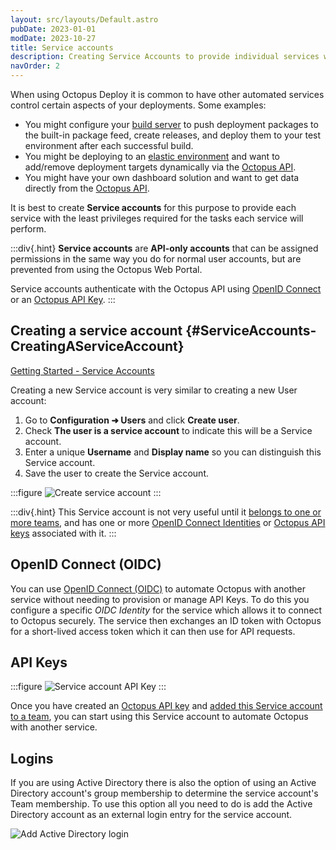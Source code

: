 ```yaml
---
layout: src/layouts/Default.astro
pubDate: 2023-01-01
modDate: 2023-10-27
title: Service accounts
description: Creating Service Accounts to provide individual services with the least privileges required for the tasks they will perform.
navOrder: 2
---
```


When using Octopus Deploy it is common to have other automated services control certain aspects of your deployments. Some examples:

- You might configure your [build server](/docs/octopus-rest-api) to push deployment packages to the built-in package feed, create releases, and deploy them to your test environment after each successful build.
- You might be deploying to an [elastic environment](https://octopus.com/blog/rfc-cloud-and-infrastructure-automation-support) and want to add/remove deployment targets dynamically via the [Octopus API](/docs/octopus-rest-api).
- You might have your own dashboard solution and want to get data directly from the [Octopus API](/docs/octopus-rest-api).

It is best to create **Service accounts** for this purpose to provide each service with the least privileges required for the tasks each service will perform.

:::div{.hint}
**Service accounts** are **API-only accounts** that can be assigned permissions in the same way you do for normal user accounts, but are prevented from using the Octopus Web Portal.

Service accounts authenticate with the Octopus API using [OpenID Connect](/docs/octopus-rest-api/openid-connect) or an [Octopus API Key](/docs/octopus-rest-api/how-to-create-an-api-key).
:::

## Creating a service account {#ServiceAccounts-CreatingAServiceAccount}

[Getting Started - Service Accounts](https://www.youtube.com/watch?v=SMsZMpUwCZc)

Creating a new Service account is very similar to creating a new User account:

1. Go to **Configuration ➜ Users** and click **Create user**.
2. Check **The user is a service account** to indicate this will be a Service account.
3. Enter a unique **Username** and **Display name** so you can distinguish this Service account.
4. Save the user to create the Service account.

:::figure
![Create service account](/docs/security/users-and-teams/images/create-service-account.png)
:::

:::div{.hint}
This Service account is not very useful until it [belongs to one or more teams](/docs/security/users-and-teams/), and has one or more [OpenID Connect Identities](/docs/octopus-rest-api/openid-connect) or [Octopus API keys](/docs/octopus-rest-api/how-to-create-an-api-key) associated with it.
:::

## OpenID Connect (OIDC)

You can use [OpenID Connect (OIDC)](/docs/octopus-rest-api/openid-connect) to automate Octopus with another service without needing to provision or manage API Keys. To do this you configure a specific *OIDC Identity* for the service which allows it to connect to Octopus securely. The service then exchanges an ID token with Octopus for a short-lived access token which it can then use for API requests.

## API Keys

:::figure
![Service account API Key](/docs/security/users-and-teams/images/service-account-apikey.png)
:::

Once you have created an [Octopus API key](/docs/octopus-rest-api/how-to-create-an-api-key/) and [added this Service account to a team](/docs/security/users-and-teams), you can start using this Service account to automate Octopus with another service.

## Logins

If you are using Active Directory there is also the option of using an Active Directory account's group membership to determine the service account's Team membership. To use this option all you need to do is add the Active Directory account as an external login entry for the service account.

![Add Active Directory login](/docs/security/users-and-teams/images/add-adlogin.png)
